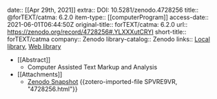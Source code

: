 date:: [[Apr 29th, 2021]]
extra:: DOI: 10.5281/zenodo.4728256
title:: @forTEXT/catma: 6.2.0
item-type:: [[computerProgram]]
access-date:: 2021-06-01T06:44:50Z
original-title:: forTEXT/catma: 6.2.0
url:: https://zenodo.org/record/4728256#.YLXXXutCRYI
short-title:: forTEXT/catma
company:: Zenodo
library-catalog:: Zenodo
links:: [Local library](zotero://select/groups/2386895/items/2EPTZVRJ), [Web library](https://www.zotero.org/groups/2386895/items/2EPTZVRJ)

- [[Abstract]]
	- Computer Assisted Text Markup and Analysis
- [[Attachments]]
	- [Zenodo Snapshot](https://zenodo.org/record/4728256#.YLXXXutCRYI) {{zotero-imported-file SPVRE9VR, "4728256.html"}}